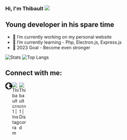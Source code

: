 ### Hi, I'm Thibault <img src="https://media.giphy.com/media/hvRJCLFzcasrR4ia7z/giphy.gif" width="25px">

## Young developer in his spare time 
- 🔭 I’m currently working on my personal website
- 🌱 I’m currently learning - Php, Electron.js, Express.js
- 🥅 2023 Goal - Become even stronger 

<!-- Thibault means username in below README.md -->
<!-- Also feel free to update second URL to any URL -->
![Stats](https://github-readme-stats.vercel.app/api?username=thibaultcrn1&title_color=246bce&text_color=ffffff&bg_color=000000&include_all_commits=true&hide_border=true&hide_title=true)
![Top Langs](https://github-readme-stats.vercel.app/api/top-langs/?username=thibaultcrn1&layout=compact&title_color=246bce&text_color=ffffff&bg_color=000000&hide_border=true)

## Connect with me:
[<img align="left" alt="Thibaultcrn1 | aralium.fr" width="22px" src="https://raw.githubusercontent.com/iconic/open-iconic/master/svg/globe.svg" />][website]
[<img align="left" alt="Thibaultcrn1 | Instagram" width="22px" src="https://cdn.jsdelivr.net/npm/simple-icons@v3/icons/instagram.svg" />][instagram]
[<img align="left" alt="Thibaultcrn1 | Discord" width="22px" src="https://cdn.jsdelivr.net/npm/simple-icons@v3/icons/discord.svg" />][Discord]
<br />

<!-- This section you create this variables that are used above -->
[website]: https://thibault-carron.fr/
[instagram]: https://www.instagram.com/thibaultcrn1/
[Discord]: https://discord.gg/RSfcrH29fm
